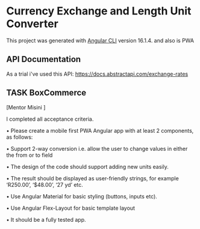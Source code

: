 # Currency Exchange and Length Unit Converter

This project was generated with [Angular CLI](https://github.com/angular/angular-cli) version 16.1.4. and also is PWA

## API Documentation

As a trial i've used this API: https://docs.abstractapi.com/exchange-rates

## TASK BoxCommerce
[Mentor Misini ]

I completed all acceptance criteria.

• Please create a mobile first PWA Angular app with at least 2 components, as follows:

• Support 2-way conversion i.e. allow the user to change values in either the from or to field

• The design of the code should support adding new units easily.

• The result should be displayed as user-friendly strings, for example ‘R250.00’, ‘$48.00’, ‘27 yd’ etc.

• Use Angular Material for basic styling (buttons, inputs etc).

• Use Angular Flex-Layout for basic template layout

• It should be a fully tested app.


